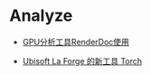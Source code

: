 ﻿# Analyze

- [GPU分析工具RenderDoc使用](https://zhuanlan.zhihu.com/p/80704313)

- [Ubisoft La Forge 的新⼯具 Torch](https://twitter.com/Ubisoft/status/1582017652557377537)
